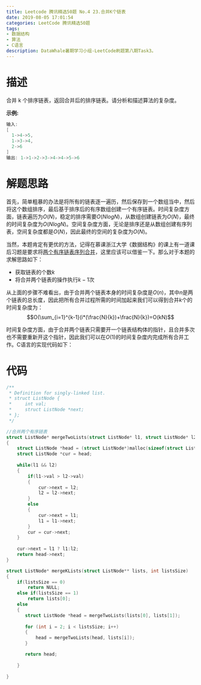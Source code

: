 ```yaml
---
title: Leetcode 腾讯精选50题 No.4 23.合并K个链表
date: 2019-08-05 17:01:54
categories: LeetCode 腾讯精选50题
tags:
- 数据结构
- 算法
- C语言
description: DataWhale暑期学习小组-LeetCode刷题第八期Task3。
---
```

# 描述

合并 k 个排序链表，返回合并后的排序链表。请分析和描述算法的复杂度。

**示例:**

```c
输入:
[
  1->4->5,
  1->3->4,
  2->6
]
输出: 1->1->2->3->4->4->5->6
```


# 解题思路

首先，简单粗暴的办法是将所有的链表逐一遍历，然后保存到一个数组当中，然后将这个数组排序，最后基于排序后的有序数组创建一个有序链表。时间复杂度方面，链表遍历为$O(N)$，稳定的排序需要$O(NlogN)$，从数组创建链表为$O(N)$，最终的时间复杂度为$O(NlogN)$。空间复杂度方面，无论是排序还是从数组创建有序列表，空间复杂度都是$O(N)$，因此最终的空间的复杂度为$O(N)$。

当然，本题肯定有更优的方法，记得在慕课浙江大学《数据结构》的课上有一道课后习题是要求将[两个有序链表序列合并](https://pintia.cn/problem-sets/1134360184290500608/problems/1138764336949059584)，这里应该可以借鉴一下。那么对于本题的求解思路如下：

- 获取链表的个数$k$
- 将合并两个链表的操作执行$k-1$次

从上面的步骤不难看出，由于合并两个链表本身的时间复杂度是$O(n)$，其中$n$是两个链表的总长度，因此把所有合并过程所需的时间加起来我们可以得到合并$k$个的时间复杂度为：
$$O(\sum_{i=1}^{k-1}(i*(\frac{N}{k})+\frac{N}{k})=O(kN)$$

时间复杂度方面，由于合并两个链表只需要开一个链表结构体的指针，且合并多次也不需要重新开这个指针，因此我们可以在$O(1)$的时间复杂度内完成所有合并工作。C语言的实现代码如下：

# 代码

```c
/**
 * Definition for singly-linked list.
 * struct ListNode {
 *     int val;
 *     struct ListNode *next;
 * };
 */

//合并两个有序链表
struct ListNode* mergeTwoLists(struct ListNode* l1, struct ListNode* l2)
{
    struct ListNode *head = (struct ListNode*)malloc(sizeof(struct ListNode));
    struct ListNode *cur = head;
    
    while(l1 && l2)
    {
        if(l1->val > l2->val)
        {
            cur->next = l2;
            l2 = l2->next;
        }
        else
        {
            cur->next = l1;
            l1 = l1->next;
        }
        cur = cur->next;
    }
    
    cur->next = l1 ? l1:l2;
    return head->next;
}

struct ListNode* mergeKLists(struct ListNode** lists, int listsSize)
{
	if(listsSize == 0)
		return NULL;
	else if(listsSize == 1)
		return lists[0];
	else 
	{
	   struct ListNode *head = mergeTwoLists(lists[0], lists[1]);
       
	   for (int i = 2; i < listsSize; i++)
       {
           head = mergeTwoLists(head, lists[i]);
       }

       return head;
		
	}
	
}

```

